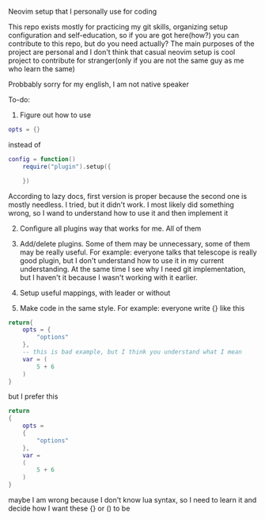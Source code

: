 Neovim setup that I personally use for coding

This repo exists mostly for practicing my git skills, organizing setup configuration and self-education, so if you are got here(how?) you can contribute to this repo, but do you need actually? The main purposes of the project are personal and I don't think that casual neovim setup is cool project to contribute for stranger(only if you are not the same guy as me who learn the same)

Probbably sorry for my english, I am not native speaker

To-do:

1. Figure out how to use
```lua
opts = {}
```
instead of
```lua
config = function()
    require("plugin").setup({

    })
```
According to lazy docs, first version is proper because the second one is mostly needless. I tried, but it didn't work. I most likely did something wrong, so I wand to understand how to use it and then implement it

2. Configure all plugins way that works for me. All of them

3. Add/delete plugins. Some of them may be unnecessary, some of them may be really useful. For example: everyone talks that telescope is really good plugin, but I don't understand how to use it in my current understanding. At the same time I see why I need git implementation, but I haven't it because I wasn't working with it earlier.

4. Setup useful mappings, with leader or without

5. Make code in the same style. For example: everyone write {} like this
```lua
return{
    opts = {
        "options"
    },
    -- this is bad example, but I think you understand what I mean
    var = (
        5 + 6
    )
}
```
but I prefer this
```lua
return
{
    opts =
    {
        "options"
    },
    var =
    (
        5 + 6
    )
}
```
maybe I am wrong because I don't know lua syntax, so I need to learn it and decide how I want these {} or () to be
